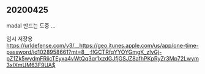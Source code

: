 ## 20200425  
madal 만드는 도중 ...  

임시 저장용
https://urldefense.com/v3/__https://geo.itunes.apple.com/us/app/one-time-password/id1028958661?mt=8__;!!GCTRfqYYOYGmgK_z!vGj-pZ1Zk5wydmFRiicTEyxa4vWtQq3qr1xzdGJfjGSJZ8afhPKpRyZr3Mp72Lwym3xIXmUM63F9UA$ 
